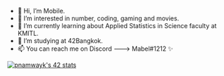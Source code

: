 - 👋 Hi, I’m Mobile.
- 👀 I’m interested in number, coding, gaming and movies.
- 🌱 I’m currently learning about Applied Statistics in Science faculty at KMITL.
- 💞️ I’m studying at 42Bangkok.
- 📫 You can reach me on Discord ---> Mabel#1212 ✨

<html><a href="https://github.com/oakoudad/badge42"><img src="https://badge.mediaplus.ma/binary/pnamwayk?1337Badge=off" alt="pnamwayk's 42 stats" /></a></html>

